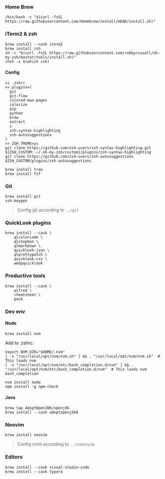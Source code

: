 ### Home Brew

```shell
/bin/bash -c "$(curl -fsSL https://raw.githubusercontent.com/Homebrew/install/HEAD/install.sh)"
```

### iTerm2 & zsh

```shell
brew install --cask iterm2
brew install zsh
sh -c "$(curl -fsSL https://raw.githubusercontent.com/robbyrussell/oh-my-zsh/master/tools/install.sh)"
chsh -s $(which zsh)
```

#### Config

```shell
vi .zshrc
>> plugins=(
  git
  git-flow
  colored-man-pages
  colorize
  pip
  python
  brew
  extract
  z
  zsh-syntax-highlighting
  zsh-autosuggestions
)
>> ZSH_THEME=ys
git clone https://github.com/zsh-users/zsh-syntax-highlighting.git ${ZSH_CUSTOM:-~/.oh-my-zsh/custom}/plugins/zsh-syntax-highlighting
git clone https://github.com/zsh-users/zsh-autosuggestions $ZSH_CUSTOM/plugins/zsh-autosuggestions
```

```shell
brew install tree
brew install fzf
```

### Git

```
brew install git
ssh-keygen
```

> Config git according to `../git`

### QuickLook plugins

```shell
brew install --cask \
    qlcolorcode \
    qlstephen \
    qlmarkdown \
    quicklook-json \
    qlprettypatch \
    quicklook-csv \
    webpquicklook
```

### Productive tools

```shell
brew install --cask \
    alfred \
    cheatsheet \
    pock
```

### Dev env

#### Node

```
brew install nvm
```

Add to .zshrc:
```
export NVM_DIR="$HOME/.nvm"
[ -s "/usr/local/opt/nvm/nvm.sh" ] && . "/usr/local/opt/nvm/nvm.sh"  # This loads nvm
[ -s "/usr/local/opt/nvm/etc/bash_completion.d/nvm" ] && . "/usr/local/opt/nvm/etc/bash_completion.d/nvm"  # This loads nvm bash_completion
```

```
nvm install node
npm install -g npm-check
```

#### Java

```
brew tap AdoptOpenJDK/openjdk
brew install --cask adoptopenjdk8
```

### Neovim

```shell
brew install neovim
```

> Config nvim according to `../vim/nvim`

### Editors

```
brew install --cask visual-studio-code
brew install --cask typora
```
